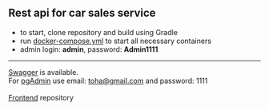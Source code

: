 ## Rest api for car sales service
- to start, clone repository and build using Gradle
- run [docker-compose.yml](https://github.com/Anynak/DudeWhereIsMyCar/blob/26fa22b3c3655ad688aaf68a60a78c58a08f4b06/docker-compose.yml) to start all necessary containers
- admin login: **admin**, password: **Admin1111**
-------------------------
[Swagger](http://localhost:8080/api/swagger-ui.html) is available. <br />
For [pgAdmin](http://localhost:5050/browser/) use email: toha@gmail.com and password: 1111 <br /><br />
[Frontend](https://github.com/Anynak/GWTApp) repository
